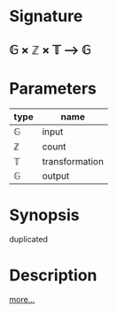 # Signature
## 𝔾 × ℤ × 𝕋 ⟶ 𝔾

# Parameters

| type | name |
|------|------|
|𝔾|input|
|ℤ|count|
|𝕋|transformation|
|𝔾|output|

# Synopsis
duplicated

# Description

[more...](https://en.wikipedia.org/wiki/Affine_transformation)